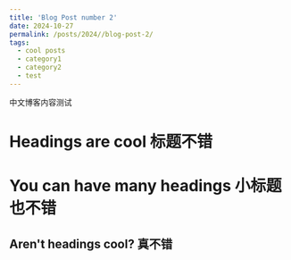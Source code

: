 ```yaml
---
title: 'Blog Post number 2'
date: 2024-10-27
permalink: /posts/2024//blog-post-2/
tags:
  - cool posts
  - category1
  - category2
  - test
---
```


中文博客内容测试

Headings are cool 标题不错
======

You can have many headings 小标题也不错
======

Aren't headings cool? 真不错
------
